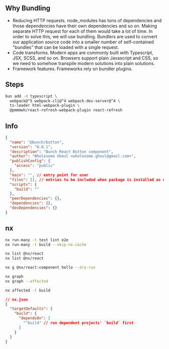 ## Why Bundling

- Reducing HTTP requests. node_modules has tons of dependencies and those dependencies have their own dependencies and so on. Making separate HTTP request for each of them would take a lot of time. In order to solve this, we will use bundling. Bundlers are used to convert our application source code into a smaller number of self-contained "bundles" that can be loaded with a single request.
- Code transforms. Modern apps are commonly built with Typescript, JSX, SCSS, and so on. Browsers support plain Javascript and CSS, so we need to somehow transpile modern solutions into plain solutions.
- Framework features. Frameworks rely on bundler plugins.

## Steps

```bash
bun add -d typescript \
  webpack@^5 webpack-cli@^4 webpack-dev-server@^4 \
  ts-loader html-webpack-plugin \
  @pmmmwh/react-refresh-webpack-plugin react-refresh
```

## Info

```json
{
  "name": "@bunch/button",
  "version": "0.0.1",
  "description": "Bunch React Button component",
  "author": "Wholesome Ghoul <wholesome.ghoul@gmail.com>",
  "publishConfig": {
    "access": "public"
  },
  "main": "", // entry point for user
  "files": [], // entries to be included when package is installed as dependency
  "scripts": {
    "build": ""
  },
  "peerDependencies": {},
  "dependencies": {},
  "devDependencies": {}
}
```

## nx

```bash
nx run-many -t test lint e2e
nx run-many -t build --skip-nx-cache

nx list @nx/react
nx list @nx/react

nx g @nx/react:component hello --dry-run

nx graph
nx graph --affected

nx affected -t build
```

```json
// nx.json
{
  "targetDefaults": {
    "build": {
      "dependsOn": [
        "^build" // run dependent projects' `build` first
      ]
    }
  }
}
```
